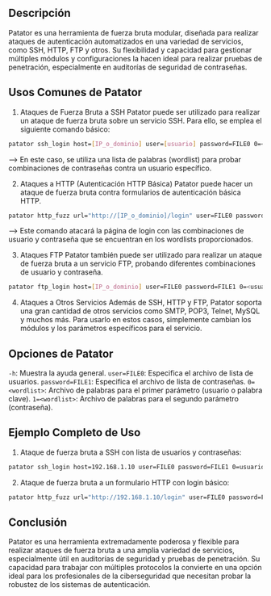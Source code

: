 ## Descripción
Patator es una herramienta de fuerza bruta modular, diseñada para realizar ataques de autenticación automatizados en una variedad de servicios, como SSH, HTTP, FTP y otros. Su flexibilidad y capacidad para gestionar múltiples módulos y configuraciones la hacen ideal para realizar pruebas de penetración, especialmente en auditorías de seguridad de contraseñas.

## Usos Comunes de Patator
1. Ataques de Fuerza Bruta a SSH
Patator puede ser utilizado para realizar un ataque de fuerza bruta sobre un servicio SSH. Para ello, se emplea el siguiente comando básico:
```bash
patator ssh_login host=[IP_o_dominio] user=[usuario] password=FILE0 0=<wordlist>
```
--> En este caso, se utiliza una lista de palabras (wordlist) para probar combinaciones de contraseñas contra un usuario específico.

2. Ataques a HTTP (Autenticación HTTP Básica)
Patator puede hacer un ataque de fuerza bruta contra formularios de autenticación básica HTTP.
```bash
patator http_fuzz url="http://[IP_o_dominio]/login" user=FILE0 password=FILE1 0=<usuarios_wordlist> 1=<contraseñas_wordlist>
```
--> Este comando atacará la página de login con las combinaciones de usuario y contraseña que se encuentran en los wordlists proporcionados.

3. Ataques FTP
Patator también puede ser utilizado para realizar un ataque de fuerza bruta a un servicio FTP, probando diferentes combinaciones de usuario y contraseña.
```bash
patator ftp_login host=[IP_o_dominio] user=FILE0 password=FILE1 0=<usuarios_wordlist> 1=<contraseñas_wordlist>
```

4. Ataques a Otros Servicios
Además de SSH, HTTP y FTP, Patator soporta una gran cantidad de otros servicios como SMTP, POP3, Telnet, MySQL y muchos más. Para usarlo en estos casos, simplemente cambian los módulos y los parámetros específicos para el servicio.

## Opciones de Patator
`-h`: Muestra la ayuda general.
`user=FILE0`: Especifica el archivo de lista de usuarios.
`password=FILE1`: Especifica el archivo de lista de contraseñas.
`0=<wordlist>`: Archivo de palabras para el primer parámetro (usuario o palabra clave).
`1=<wordlist>`: Archivo de palabras para el segundo parámetro (contraseña).

## Ejemplo Completo de Uso
1. Ataque de fuerza bruta a SSH con lista de usuarios y contraseñas:
```bash
patator ssh_login host=192.168.1.10 user=FILE0 password=FILE1 0=usuarios.txt 1=contraseñas.txt
```

2. Ataque de fuerza bruta a un formulario HTTP con login básico:
```bash
patator http_fuzz url="http://192.168.1.10/login" user=FILE0 password=FILE1 0=usuarios.txt 1=contraseñas.txt
```

## Conclusión
Patator es una herramienta extremadamente poderosa y flexible para realizar ataques de fuerza bruta a una amplia variedad de servicios, especialmente útil en auditorías de seguridad y pruebas de penetración. Su capacidad para trabajar con múltiples protocolos la convierte en una opción ideal para los profesionales de la ciberseguridad que necesitan probar la robustez de los sistemas de autenticación.

